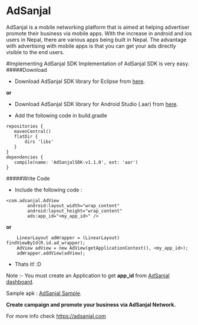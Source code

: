 # AdSanjal 
AdSanjal is a mobile networking platform that is aimed at helping advertiser promote their business via mobile apps. With the increase in android and ios users in Nepal, there are various apps being built in Nepal. The advantage with advertising with mobile apps is that you can get your ads directly visible to the end users. 

#Implementing AdSanjal SDK
Implementation of AdSanjal SDK is very easy.
#####Download
 - Download AdSanjal SDK library for Eclipse from [here](https://github.com/AdSanjal/AdSanjal/blob/master/downloads/AdSanjalLib_1.0.zip?raw=true).
  
 **or**
 
 - Download AdSanjal SDK library for Android Studio (.aar) from [here](https://github.com/AdSanjal/AdSanjal/blob/master/downloads/AdSanjalSDK-v1.1.0.aar?raw=true).

 - Add the following code in build.gradle
 ````
 repositories {
    mavenCentral()
    flatDir {
        dirs 'libs'
    }
 }
 dependencies {
 	compile(name: 'AdSanjalSDK-v1.1.0', ext: 'aar')
 }
 ````
#####Write Code
 - Include the following code : 
````
<com.adsanjal.AdView
        android:layout_width="wrap_content"
        android:layout_height="wrap_content"
        ads:app_id="<my_app_id>" />
````
 **or** 
````
	LinearLayout adWrapper = (LinearLayout) findViewById(R.id.ad_wrapper);
	AdView adView = new AdView(getApplicationContext(), <my_app_id>);
	adWrapper.addView(adView);
````
 - Thats it!  :D
  
Note :- You must create an Application to get **app_id** from [AdSanjal dashboard](https://adsanjal.com/admin).

Sample apk : [AdSanjal Sample](https://github.com/AdSanjal/AdSanjal/blob/master/downloads/AdSanjal_Sample_1.0.apk?raw=true).

**Create campaign and promote your business via AdSanjal Network.**

For more info check https://adsanjal.com
